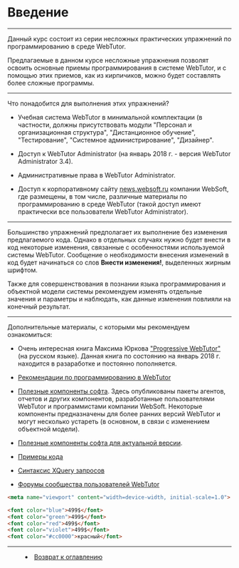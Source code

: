 # Введение

***

Данный курс состоит из серии несложных практических упражнений по программированию в среде WebTutor.

Предлагаемые в данном курсе несложные упражнения позволят освоить основные приемы программирования в системе WebTutor, и с помощью этих приемов, как из кирпичиков, можно будет составлять более сложные программы.

---

Что понадобится для выполнения этих упражнений?

* Учебная система WebTutor в минимальной комплектации (в частности, должны присутствовать модули "Персонал и организационная структура", "Дистанционное обучение", "Тестирование", "Системное администрирование", "Дизайнер".

* Доступ к WebTutor Administrator (на январь 2018 г. - версия WebTutor Administrator 3.4). 

* Административные права в WebTutor Administrator.

* Доступ к корпоративному сайту [news.websoft.ru](http://news.websoft.ru) компании WebSoft, где размещены, в том числе, различные материалы по программированию в среде WebTutor (такой доступ имеют практически все пользователи WebTutor Administrator).

---

Большинство упражнений предполагает их выполнение без изменения предлагаемого кода. Однако в отдельных случаях нужно будет внести в код некоторые изменения, связанные с особенностями используемой системы WebTutor. Сообщение о необходимости внесения изменений в код будет начинаться со слов **Внести изменения!**, выделенных жирным шрифтом.

Также для совершенствования в познании языка программирования и объектной модели системы рекомендуем изменять отдельные значения и параметры и наблюдать, как данные изменения повлияли на конечный результат.

---

Дополнительные материалы, с которыми мы рекомендуем ознакомиться:

* Очень интересная книга Максима Юркова ["Progressive WebTutor"](https://maksimyurkov.gitbooks.io/progressive-webtutor/content/) (на русском языке). Данная книга по состоянию на январь 2018 г. находится в разаработке и постоянно пополняется.

* [Рекомендации по программированию в WebTutor](http://news.websoft.ru/view_doc.html?mode=doc_type&custom_web_template_id=6338676538438660354&doc_id=6335654646356313384)

* [Полезные компоненты софта](http://news_old.websoft.ru/db/kb/97C9435BB2FECDADC32574000045B2F7/components.html). Здесь опубликованы пакеты агентов, отчетов и других компонентов, разработанные пользователями WebTutor и программистами компании WebSoft. Некоторые компоненты предназначены для более ранних версий WebTutor и могут несколько устареть (в основном, в связи с изменением объектной модели).

* [Полезные компоненты софта для актуальной версии](http://news.websoft.ru/view_doc.html?mode=component&cid=14FA771ADEE4C7D3C32574E30024D2DA). 

* [Примеры кода](http://news.websoft.ru/view_doc.html?mode=doc&doc_id=5900009198344233397)

* [Синтаксис XQuery запросов](http://news.websoft.ru/view_doc.html?mode=doc&doc_id=5900009198344233408)

* [Форумы сообщества пользователей WebTutor](http://news.websoft.ru/view_doc.html?mode=doc&doc_id=5900009198344233445)


```html
<meta name="viewport" content="width=device-width, initial-scale=1.0">

<font color="blue">499$</font>
<font color="green">499$</font>
<font color="red">499$</font>
<font color="violet">499$</font>
<font color="#cc0000">красный</font>
```


***

<dd><li> <a href="README.md"> Возврат к оглавлению</a></dd>
